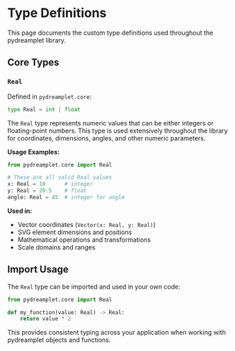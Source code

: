 # Type Definitions

This page documents the custom type definitions used throughout the pydreamplet library.

## Core Types

### `Real`

Defined in `pydreamplet.core`:

```py
type Real = int | float
```

The `Real` type represents numeric values that can be either integers or floating-point numbers. This type is used extensively throughout the library for coordinates, dimensions, angles, and other numeric parameters.

**Usage Examples:**

```py
from pydreamplet.core import Real

# These are all valid Real values
x: Real = 10      # integer
y: Real = 20.5    # float
angle: Real = 45  # integer for angle
```

**Used in:**
- Vector coordinates (`Vector(x: Real, y: Real)`)
- SVG element dimensions and positions
- Mathematical operations and transformations
- Scale domains and ranges

## Import Usage

The `Real` type can be imported and used in your own code:

```py
from pydreamplet.core import Real

def my_function(value: Real) -> Real:
    return value * 2
```

This provides consistent typing across your application when working with pydreamplet objects and functions.